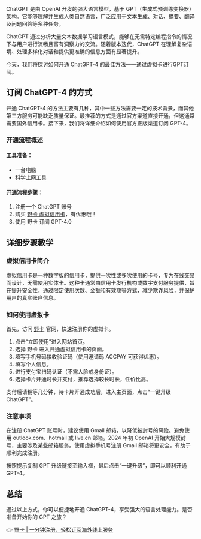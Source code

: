 ChatGPT 是由 OpenAI 开发的强大语言模型，基于 GPT（生成式预训练变换器）架构。它能够理解并生成人类自然语言，广泛应用于文本生成、对话、摘要、翻译及问题回答等多种任务。

ChatGPT 通过分析大量文本数据学习语言模式，能够在无需特定编程指令的情况下与用户进行流畅且富有洞察力的交流。随着版本迭代，ChatGPT 在理解复杂语境、处理多样化对话和提供更准确的信息方面有显著提升。

今天，我们将探讨如何开通 ChatGPT-4 的最佳方法——通过虚拟卡进行GPT订阅。

## 订阅 ChatGPT-4 的方式

开通 ChatGPT-4 的方法主要有几种，其中一些方法需要一定的技术背景，而其他第三方服务可能缺乏质量保证。最推荐的方式是通过官方渠道直接开通，但这通常需要国外信用卡。接下来，我们将详细介绍如何使用官方正版渠道订阅 GPT-4。

### 开通流程概述

#### 工具准备：
- 一台电脑
- 科学上网工具

#### 开通流程步骤：
1. 注册一个 ChatGPT 账号
2. 购买 [野卡 虚拟信用卡](https://bit.ly/bewildcard)，有优惠哦！
3. 使用 野卡 订阅 GPT-4.0

## 详细步骤教学

### 虚拟信用卡简介

虚拟信用卡是一种数字版的信用卡，提供一次性或多次使用的卡号，专为在线交易而设计，无需使用实体卡。这种卡通常由信用卡发行机构或数字支付服务提供，旨在提升安全性，通过限定使用次数、金额和有效期等方式，减少欺诈风险，并保护用户的真实账户信息。

### 如何使用虚拟卡

首先，访问 [野卡](https://bit.ly/bewildcard) 官网，快速注册你的虚拟卡。

1. 点击“立即使用”进入网站首页。
2. 选择 野卡 进入开通虚拟信用卡的页面。
3. 填写手机号码接收验证码（使用邀请码 ACCPAY 可获得优惠）。
4. 填写个人信息。
5. 进行支付宝扫码认证（不需人脸或身份证）。
6. 选择卡片开通时长并支付，推荐选择较长时长，性价比高。

支付后请稍等几分钟，待卡片开通成功后，进入主页面，点击“一键升级 ChatGPT”。

### 注意事项

在注册 ChatGPT 账号时，建议使用 Gmail 邮箱，以降低被封号的风险。避免使用 outlook.com、hotmail 或 live.cn 邮箱。2024 年初 OpenAI 开始大规模封号，主要涉及某些邮箱服务。使用虚拟手机号注册 Gmail 邮箱将更安全，有助于顺利完成注册。

按照提示复制 GPT 升级链接至输入框，最后点击“一键升级”，即可以顺利开通 GPT-4。

## 总结

通过以上方式，你可以便捷地开通 ChatGPT-4，享受强大的语言处理能力。是否准备开始你的 GPT 之旅？

👉 [野卡 | 一分钟注册，轻松订阅海外线上服务](https://bit.ly/bewildcard)